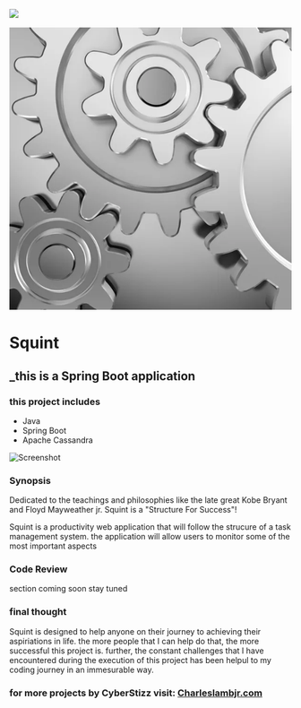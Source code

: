 

![](https://concept-stories.s3.ap-south-1.amazonaws.com/test/Stories%20-%20Images_story_77297/image_2019-08-08%2013%3A54%3A12.963547%2B00%3A00)

![](./src/main/resources/squintreadmepic.jpg)


#      **Squint**

## _this is a Spring Boot application

### this project includes
* Java
* Spring Boot
* Apache Cassandra



![Screenshot](./public/Basic%20Bank%20ER%20diagram%20(1).png)

### Synopsis
Dedicated to the teachings and philosophies like the late great Kobe Bryant
and Floyd Mayweather jr. Squint is a "Structure For Success"!

Squint is a productivity web application that will follow the strucure of a task management system. the application will allow users to monitor some of the most important aspects



### Code Review
section coming soon stay tuned

### final thought
Squint is designed to help anyone on their journey to achieving their aspiriations in life. the more people that I can help do that, the more successful this project is. further, the constant challenges that I have encountered during the execution of this project has been helpul to my coding journey in an immesurable way.


### for more projects by CyberStizz visit: [Charleslambjr.com](https://www.charleslambjr.com/)
